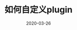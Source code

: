 ---
title: '如何自定义plugin'
date: 2020-03-26
permalink: 'webpack_plugin'
tag:
  - webpack
categories:
  - webpack
---